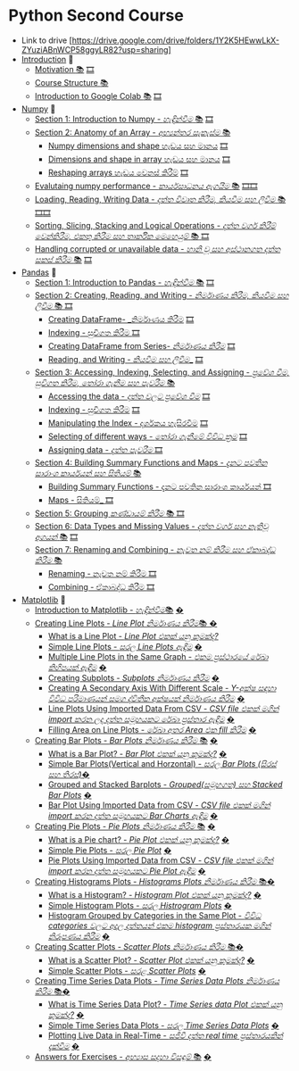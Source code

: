 # Python Second Course 
* Link to drive [https://drive.google.com/drive/folders/1Y2K5HEwwLkX-ZYuziABnWCP58ggyLR82?usp=sharing]
* [Introduction](#introduction) :dart:
  * [Motivation :books:](https://github.com/GPrathap/pythonII/blob/master/intro/course_motivation.ipynb) [🎞️](https://drive.google.com/file/d/1YY8D1hT5WDrZH2L9t3AexrEQbjpCxUGz/view?usp=sharing)
  * [Course Structure :books:](https://github.com/GPrathap/pythonII/blob/master/intro/course_structure.ipynb)
  * [Introduction to Google Colab :books:](https://github.com/GPrathap/pythonII/blob/master/intro/colab_introduction.ipynb) [🎞️](https://drive.google.com/file/d/1OmxRkj64iSGB9JQJcAD6vzKUDVN6DrgC/view?usp=sharing)
* [Numpy](#numpy) :dart:
  * [Section 1: Introduction to Numpy - _හැඳින්වීම_ :books:](https://github.com/GPrathap/pythonII/blob/master/sec_numpy/numpy_introduction.ipynb) [🎞️](https://drive.google.com/file/d/1Yfewq2lVw1As2vCoF6A7Cg0epcCCDpye/view?usp=sharing)
  * [Section 2: Anatomy of an Array - _අභ්‍යන්තර සැකැස්ම_ :books: ](https://github.com/GPrathap/pythonII/blob/master/sec_numpy/numpy.ipynb) 
    * [Numpy dimensions and shape හැඩය සහ මානය](https://github.com/GPrathap/pythonII/blob/master/sec_numpy/numpy.ipynb) [🎞️](https://drive.google.com/file/d/1TLibSoe27UgFno2za__BYXckkf8o4hR_/view?usp=sharing)
    * [Dimensions and shape in array හැඩය සහ මානය](https://github.com/GPrathap/pythonII/blob/master/sec_numpy/numpy.ipynb) [🎞️](https://drive.google.com/file/d/1BJgDVtcaVAJTDyYNtOklU1pmGWXNclmf/view?usp=sharing)
    * [Reshaping arrays හැඩය වෙනස් කිරීම්](https://github.com/GPrathap/pythonII/blob/master/sec_numpy/numpy.ipynb) [🎞️](https://drive.google.com/file/d/1hUY7al307wj225i5uxTxO9v8pN20UDTf/view?usp=sharing)
  * [Evalutaing numpy performance - _කාර්යසාධනය ඇගයීම_ :books:](https://github.com/GPrathap/pythonII/blob/master/sec_numpy/numpy.ipynb) [🎞️](https://drive.google.com/file/d/1q5wBd2Q51EQM9Q2EdvgywA6HunIXztva/view?usp=sharing)[🎞️](https://drive.google.com/file/d/1LsYmcGgMGbbaUeZQu5od7gJpPkCLMUTt/view?usp=sharing)
  * [Loading, Reading, Writing Data - _දත්ත විවෘත කිරීම, කියවීම සහ ලිවීම_ :books:](https://github.com/GPrathap/pythonII/blob/master/sec_numpy/numpy.ipynb) [🎞️](https://drive.google.com/file/d/1RsBkF45le0TEv3rpEZA3dBIxLTs_YsIG/view?usp=sharing)[🎞️](https://drive.google.com/file/d/1dDnjpRO083EUBgr0bGuQLPNrweFaG265/view?usp=sharing)
  * [Sorting, Slicing, Stacking and Logical Operations - _දත්ත වර්ග කිරීම් වෙන්කිරීම, එකතු කිරීම සහ තාර්කික මෙහෙයුම්_ :books: ](https://github.com/GPrathap/pythonII/blob/master/sec_numpy/numpy.ipynb) [🎞️](https://drive.google.com/file/d/1VL-sPc3fPjE241yAQ7td_9TPHujDRHHh/view?usp=sharing)
  * [Handling corrupted or unavailable data - _හානි වූ සහ අස්ථානගත දත්ත සකස් කිරීම_ :books:](https://github.com/GPrathap/pythonII/blob/master/sec_numpy/numpy.ipynb) [🎞️](https://drive.google.com/file/d/1VOHEOgvc8CaxMkOFWib6wFbBZvjfFy01/view?usp=sharing)
* [Pandas](#pandas) :dart:
  * [Section 1: Introduction to Pandas - _හැඳින්වීම_ :books:](https://github.com/GPrathap/pythonII/blob/master/sec_pandas/pandas_introduction.ipynb) [🎞️](https://drive.google.com/file/d/1e7FQ1cUDd5nvAC7r57uo22-piFKnGq22/view?usp=sharing)
  * [Section 2: Creating, Reading, and Writing - _නිර්මාණය කිරීම, කියවීම සහ ලිවීම_ :books: ](https://github.com/GPrathap/pythonII/blob/master/sec_pandas/pandas.ipynb)  [🎞️](https://drive.google.com/file/d/1waSpa4TStORZM4nXyETJd8MfXH0ftt4F/view?usp=sharing)
      * [Creating DataFrame- _නිර්මාණය කිරීම](#creating) [🎞️](https://drive.google.com/file/d/1M8TEEc94gZzJxWkeqQF4i6HaxezW6xSg/view?usp=sharing)
      * [Indexing - සුචිගත කිරීම ](#creating) [🎞️](https://drive.google.com/file/d/1wc4G4ZmLERUywHEsZ3c9AOWHMGwL8R6n/view?usp=sharing)
      * [Creating DataFrame from Series- _නිර්මාණය කිරීම_](#creating-series) [🎞️](https://drive.google.com/file/d/1u4vu6acz-CYxMoFvudqeE4X_iA9MWa9f/view?usp=sharing)
      * [Reading, and Writing - _කියවීම සහ ලිවීම__](#reading-and-writing) [🎞️](https://drive.google.com/file/d/1CuSNi9sBbx79hpFeK0AW37zFYlfHkzu6/view?usp=sharing)
  * [Section 3: Accessing, Indexing, Selecting, and Assigning - _ප්‍රවේශ වීම, සුචිගත කිරීම, තෝරා ගැනීම සහ පැවරීම_  :books:](https://github.com/GPrathap/pythonII/blob/master/sec_pandas/pandas.ipynb)
      * [Accessing the data - _දත්ත වලට ප්‍රවේශ වීම_](#accessing-the-data) [🎞️](https://drive.google.com/file/d/1ODRGAk9JrP5FJ1tKq9K1930ozUEHMWI9/view?usp=sharing)
      * [Indexing - සුචිගත කිරීම](#indexing) [🎞️](https://drive.google.com/file/d/19QmhDN1O9UjrEpGq3ozEST0g_PLGgAkT/view?usp=sharing)
      * [Manipulating the Index - දර්ශකය හැසිරවීම](#manipulation-the-index) [🎞️](https://drive.google.com/file/d/1sbCRJx57dJ50esdcVwfb-TC6DuaANoSe/view?usp=sharing)
      * [Selecting of different ways - _තෝරා ගැනීමේ විවිධ ක්‍රම_](#selecting-of-different-ways) [🎞️](https://drive.google.com/file/d/1aYklUXwTA4MaHK_00UEGRqpu_mhjDwXd/view?usp=sharing)
      * [Assigning data - _දත්ත පැවරීම_ ](#assigning-data) [🎞️](https://drive.google.com/file/d/124fSD4OLxCJfSpcQ9oKiJbITMxEC7FJ9/view?usp=sharing)
  * [Section 4: Building Summary Functions and Maps - _දැනට පවතින සාරාංශ කාර්යයන් සහ සිතියම්_ :books:](https://github.com/GPrathap/pythonII/blob/master/sec_pandas/pandas.ipynb) 
      * [Building Summary Functions - දැනට පවතින සාරාංශ කාර්යයන් ](#building_summary_function)[🎞️](https://drive.google.com/file/d/1IfRDf2byTQypirNenq6e4_TkKVR9agai/view?usp=sharing)
      * [Maps - සිතියම්_ ](#mapping)[🎞️](https://drive.google.com/file/d/1IfRDf2byTQypirNenq6e4_TkKVR9agai/view?usp=sharing)
  * [Section 5: Grouping _කණ්ඩායම් කිරීම_ :books: ](https://github.com/GPrathap/pythonII/blob/master/sec_pandas/pandas.ipynb) [🎞️](https://drive.google.com/file/d/1hQZFgH_uOBE8q1V-yZ7OtD_5U2VfATmW/view?usp=sharing)
  * [Section 6: Data Types and Missing Values - _දත්ත වර්ග සහ නැතිවූ අගයන්_ :books:](https://github.com/GPrathap/pythonII/blob/master/sec_pandas/pandas.ipynb) [🎞️](https://drive.google.com/file/d/1SIs-wbJDbLDtiMMX2vbvvmRU1kwwljId/view?usp=sharing)
  * [Section 7: Renaming and Combining - _නැවත නම් කිරීම සහ ඒකාබද්ධ කිරීම_ :books: ](https://github.com/GPrathap/pythonII/blob/master/sec_pandas/pandas.ipynb)
      * [Renaming - නැවත නම් කිරීම ](#renaming)[🎞️](https://drive.google.com/file/d/14--q8gLkhKOWwe5WH6-r8TAYRmg866WA/view?usp=sharing)
      * [Combining - ඒකාබද්ධ කිරීම ](#combining)[🎞️](https://drive.google.com/file/d/1fvUZscs61Ll-P3ebSSDyBcA3eeu77w77/view?usp=sharing)
* [Matplotlib](#matplotlib) :dart:
  * [Introduction to Matplotlib - _හැඳින්වීම_:books:](#introduction-to-matplotlib) [�]()
  * [Creating Line Plots - _Line Plot නිර්මාණය කිරීම_:books: ](#line-plots) [�]()
    * [What is a Line Plot - _Line Plot එකක් යනු කුමක්ද?_](#what-is-line-plot)
    * [Simple Line Plots - _සරල Line Plots ඇඳීම_](#simple-line-plots) [�]()
    * [Multiple Line Plots in the Same Graph - _එකම ප්‍රස්ථාරයේ රේඛා කිහිපයක් ඇඳීම_](#multiple-line-plot-in-the-same-graph) [�]()
    * [Creating Subplots - _Subplots නිර්මාණය කිරීම_](#creating-subplots) [�]()
    * [Creating A Secondary Axis With Different Scale - _Y-අක්ෂ සඳහා විවිධ පරිමාණයන් සමග ද්විතීක අක්ෂයක් නිර්මාණය කිරීම_](#creating-a-secondary-axis-with-different-scale) [�]()
    * [Line Plots Using Imported Data From CSV -  _CSV file එකක් මගින් import කරන ලද දත්ත සමූහයකට රේඛා ප්‍රස්තාර ඇඳීම_](#line-plot-using-imported-data-from-csv) [�]()
    * [Filling Area on Line Plots - _රේඛා අතර Area එක fill කිරීම_](#filling-area-on-line-plots) [�]()
  * [Creating Bar Plots - _Bar Plots නිර්මාණය කිරීම_ :books:](#bar-charts) [�]()
    * [What is a Bar Plot? - _Bar Plot එකක් යනු කුමක්ද?_](#what-is-a-barplot) [�]()
    * [Simple Bar Plots(Vertical and Horzontal) - _සරල Bar Plots (සිරස් සහ තිරස්)_](#simple-bar-plots-vertical-and-horizontal)[�]()
    * [Grouped and Stacked Barplots - _Grouped(සමූහගත) සහ Stacked Bar Plots_](#grouped-and-stacked-barplots) [�]()
    * [Bar Plot Using Imported Data from CSV - _CSV file එකක් මගින් import කරන දත්ත සමූහයකට Bar Charts ඇඳීම_](#bar-plot-using-imported-data-from-csv) [�]()
  * [Creating Pie Plots - _Pie Plots නිර්මාණය කිරීම_ :books:](#pie-charts) [�]()
    * [What is a Pie chart? - _Pie Plot එකක් යනු කුමක්ද?_](#what-is-a-pie-plot) [�]()
    * [Simple Pie Plots - _සරල Pie Plot_](#simple-pie-plots) [�]()
    * [Pie Plots Using Imported Data from CSV - _CSV file එකක් මගින් import කරන දත්ත සමූහයකට Pie Plot ඇඳීම_](#pie-plots-using-imported-data-from-csv) [�]()
  * [Creating Histograms Plots - _Histograms Plots නිර්මාණය කිරීම_ :books:](#histogram-plots)[�]()
    * [What is a Histogram? - _Histogram Plot එකක් යනු කුමක්ද?_](#what-is-a-histogram) [�]()
    * [Simple Histogram Plots - _සරල Histrogram Plots_](#simple-histogram-plots) [�]()
    * [Histogram Grouped by Categories in the Same Plot - _විවිධ categories වලට අදාල දත්තයන් එකම histogram ප්‍රස්තාරයක මගින් නිරූපණය කිරීම_](#histogram-grouped-by-categories-in-same-plot) [�]()
  * [Creating Scatter Plots - _Scatter Plots නිර්මාණය කිරීම_ :books:](#scatter-plots)[�]()
    * [What is a Scatter Plot? - _Scatter Plot එකක් යනු කුමක්ද?_](#what-is-a-scatter-plot) [�]()
    * [Simple Scatter Plots - _සරළ Scatter Plots_](#simple-scatter-plots) [�]()
  * [Creating Time Series Data Plots - _Time Series Data Plots නිර්මාණය කිරීම_ :books:](#time-series-data-plots)[�]()
    * [What is Time Series Data Plot? - _Time Series data Plot එකක් යනු කුමක්ද?_](#what-is-a-time-series-data-plot) [�]()
    * [Simple Time Series Data Plots - _සරල Time Series Data Plots_](#simple-time-series-data-plots) [�]()
    * [Plotting Live Data in Real-Time - _සජීවී දත්ත real time ප්‍රස්තාරයකින් දැක්වීම_](#plotting-live-data-in-real-time) [�]()
  * [Answers for Exercises - _අභ්‍යාස සදහා විසඳුම්_ :books:](#answers-for-exercises) [�]()

